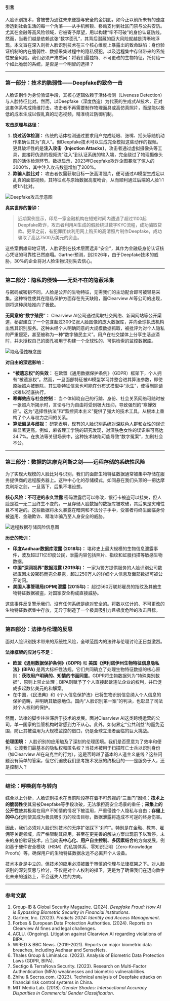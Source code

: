 ### 

#### **引言**
人脸识别技术，曾被誉为通往未来便捷与安全的金钥匙，如今正以前所未有的速度渗透到社会生活的每一个角落——从手机解锁、移动支付到社区门禁与公共安防。尤其在金融等高风险领域，它被寄予厚望，用以构建“牢不可破”的身份认证防线。然而，当我们越是依赖这张“数字面孔”，其背后潜藏的巨大风险就越是清晰地浮现。本文旨在深入剖析人脸识别技术在三个核心维度上暴露出的致命缺陷：身份验证机制的内在脆弱性、数据采集过程中的隐私侵犯，以及远程集中存储带来的系统性安全风险。我们必须严肃质问：将我们最独特、不可更改的生物特征，托付给一个如此脆弱的系统，是否是一个明智的选择？

---

### **第一部分：技术的脆弱性——Deepfake的致命一击**

人脸识别作为身份验证手段，其核心逻辑依赖于活体检测（Liveness Detection）与人脸特征比对。然而，以Deepfake（深度伪造）为代表的生成式AI技术，正对这套体系构成降维打击。攻击者不再需要制作物理面具或高仿真照片，而是能以极低的成本生成以假乱真的动态视频，精准绕过防御机制。

**攻击原理与路径：**

1.  **绕过活体检测：** 传统的活体检测通过要求用户完成眨眼、张嘴、摇头等随机动作来确认其为“真人”。但Deepfake技术可以生成完全模拟这些动作的视频。更具破坏性的是**注入攻击（Injection Attacks）**，攻击者通过虚拟摄像头等工具，直接将伪造的视频流“注入”到认证系统的输入端，完全绕过了物理摄像头前的活体检测环节。数据显示，2023年Deepfake欺诈企图暴涨了惊人的3000%，其中注入攻击数量增加了200%。
2.  **欺骗人脸比对：** 攻击者仅需获取目标一张高清照片，便可通过AI模型生成足以乱真的面部视频，其特征点与原始数据高度吻合，从而顺利通过后端的人脸1:1或1:N比对。

![Deepfake攻击示意图](https://r2.flowith.net/files/o/1752809232105-deepfake_financial_facial_recognition_bypass_index_0@1024x1024.png)

**真实世界的警钟：**
> 近期案例显示，印尼一家金融机构在短短时间内遭遇了超过1100起Deepfake欺诈，攻击者利用AI生成的假脸绕过数字KYC流程，成功骗取贷款。更早之前，有犯罪团伙利用网上购买的高清照片制作Deepfake，成功骗取了高达7500万美元的资金。

这些案例雄辩地证明，人脸识别在技术层面远非“安全”，其作为金融级身份认证核心凭证的可靠性已然崩塌。Gartner预测，到2026年，由于Deepfake技术的威胁，30%的企业将对人脸生物识别失去信心。

---

### **第二部分：隐私的侵蚀——无处不在的隐蔽采集**

与密码或密钥不同，人脸是公开的生物特征，无需我们的主动配合即可被轻易采集。这种特性使其在隐私保护方面存在先天缺陷，而Clearview AI等公司的出现，则将这种风险推向了极致。

**无同意的“数字殖民”：**
Clearview AI公司通过爬取社交网络、新闻网站等公开渠道，秘密建立了一个包含超过300亿张人脸图像的庞大数据库，并向全球执法机构出售其识别服务。这种未经个人明确同意的大规模数据抓取，被批评为对个人隐私的严重侵犯，甚至被称为一种“数字殖民主义”。用户在社交媒体上分享生活点滴时，并未授权自己的面孔被用于构建一个全球性的、可供检索的监控数据库。

![隐私侵蚀概念图](https://r2.flowith.net/files/o/1752809255479-digital_eye_of_surveillance_index_1@1024x1024.png)

**对自由的深远影响：**

*   **“被遗忘权”的失效：** 在欧盟《通用数据保护条例》（GDPR）框架下，个人拥有“被遗忘权”。然而，一旦面部特征被AI模型学习并整合进其算法参数，即使原始照片被删除，其生物特征信息也可能在分布式模型中“永生”，使得删除请求难以彻底执行。
*   **寒蝉效应与社会控制：** 当个体知晓自己的行踪、身份、社会关系网络可随时被一张照片所揭示时，言论与行为自由将受到极大压抑，导致强烈的“寒蝉效应”。这为“选择性执法”和“监控资本主义”提供了强大的技术工具，从根本上重构了个人与权力之间的关系。
*   **算法偏见与歧视：** 研究表明，现有的人脸识别系统对深肤色人群和女性的误识率显著更高。例如，麻省理工学院的研究发现，对深肤色女性的误识率可高达34.7%。在执法等关键场景中，这种技术缺陷可能导致“数字冤案”，加剧社会不公。

---

### **第三部分：数据的达摩克利斯之剑——远程存储的系统性风险**

为了实现大规模的人脸比对与识别，我们的面部生物特征数据通常被集中存储在服务提供商的远程服务器上。这种中心化的存储模式，如同悬在我们头顶的一把达摩克利斯之剑，一旦落下，后果不堪设想。

**核心风险：不可逆的永久泄露**
密码泄露后可以修改，银行卡被盗可以挂失，但人脸是独一无二且终生不变的。一旦存储人脸数据的数据库被攻破，其后果是灾难性且不可逆的。这些数据将永久暴露在暗网和不法分子手中，受害者将终生面临身份被盗用、金融欺诈、精准诈骗乃至人身安全的威胁。

![远程数据存储风险信息图](https://r2.flowith.net/files/o/1752809229340-risks_of_centralized_biometric_data_storage_index_2@1024x1024.png)

**历史的教训：**
- **印度Aadhaar数据库泄露 (2018年)：** 堪称史上最大规模的生物信息泄露事件，波及超过11亿印度公民，泄露内容包括照片、指纹和虹膜扫描等敏感生物数据。
- **中国“深网视界”数据泄露 (2019年)：** 一家为警方提供服务的人脸识别公司数据库因未设密码而完全暴露，超过250万人的详细个人信息及面部数据可被公开访问。
- **美国人事管理局(OPM)泄露 (2015年)：** 超过560万联邦雇员的指纹及其他生物特征数据被盗，对国家安全构成直接威胁。

这些事件反复警示我们，没有任何系统是绝对安全的。将数以亿计的、不可更改的生物特征数据集中存放，无异于制造了一个极具吸引力且极度危险的攻击目标。

---

### **第四部分：法律与伦理的反思**

面对人脸识别技术带来的系统性风险，全球范围内的法律与伦理讨论正日益激烈。

**法律框架的应对与不足：**
*   **欧盟《通用数据保护条例》(GDPR)** 和 **美国《伊利诺伊州生物特征信息隐私法》(BIPA)** 是两大标杆性法规。它们共同确立了处理生物特征数据的核心原则：**获取用户明确的、知情的书面同意**。GDPR将生物数据列为“特殊类别数据”，原则上禁止处理；BIPA则赋予了个人直接起诉违法企业的权利，并已促成多起数亿美元的和解案。
*   在中国，《民法典》和《个人信息保护法》已将生物识别信息纳入个人信息的保护范畴，并明确其敏感地位。国内“人脸识别第一案”的判决，也彰显了司法对个人权利的保护。

然而，法律的脚步往往滞后于技术的发展。面对Clearview AI这类跨境运营的公司，单一国家的监管机构时常感到力不从心。此外，如何界定“公共利益”的豁免范围，防止其被滥用为大规模监控的借口，仍是全球立法者面临的巨大挑战。

**伦理困境：**
人脸识别的应用触及了深刻的伦理困境。我们是否愿意为了效率和便利，让渡我们最基本的隐私权和匿名权？当技术被用于扫描阵亡士兵以识别身份（如Clearview AI在乌克兰的行为），这是否跨越了基本的人道主义底线？这些问题没有简单的答案，但它们迫使我们思考技术发展的终极目的——是服务于人，还是控制人？

---

### **结论：呼唤刹车与转向**

综合以上分析，人脸识别技术在当前阶段存在着不可忽视的“三重门”困境：**技术上的脆弱性**使其易被Deepfake等手段攻破，无法承担高安全场景的重任；**采集上的公开性**使其极易在用户不知情的情况下被滥用，严重侵蚀个人隐私与自由；**存储上的中心化**则使其成为极具吸引力的攻击目标，数据泄露将造成不可逆的终身伤害。

因此，我们必须对人脸识别技术的无序扩张踩下“刹车”。特别是在金融、教育、雇佣等关键领域，应严格限制其应用，甚至在更完善的解决方案出现前予以暂停。未来的身份验证技术，应当向**去中心化、用户自主控制、多因素结合**的方向发展，例如基于硬件安全模块（HSM）的私钥体系、零知识证明（Zero-Knowledge Proofs）等，确保用户的生物特征数据永远不必离开个人设备。

技术本身是中立的，但技术的应用必须被置于审慎的伦理与法律框架之下。对人脸识别的深刻反思与检讨，不仅是对个人权利的捍卫，更是为了确保我们在迈向数字化未来的道路上，不会迷失人性的方向。

---

### **参考文献**

1.  Group-IB & Global Security Magazine. (2024). *Deepfake Fraud: How AI is Bypassing Biometric Security in Financial Institutions*.
2.  Gartner, Inc. (2023). *Predicts 2024: Identity and Access Management*.
3.  Forbes & European Data Protection Authorities. (2024). Reports on Clearview AI fines and legal challenges.
4.  ACLU. (Ongoing). Litigation against Clearview AI regarding violations of BIPA.
5.  WIRED & BBC News. (2019-2021). Reports on major biometric data breaches, including Aadhaar and SenseNets.
6.  Thales Group & Liminal.co. (2023). Analysis of Biometric Data Protection Laws (GDPR, BIPA).
7.  Sectigo & TerraNova Security. (2023). Research on Multi-Factor Authentication (MFA) weaknesses and biometric vulnerabilities.
8.  Zhihu & Secrss.com. (2023). Technical analysis of Deepfake attacks on financial risk control systems in China.
9.  MIT Media Lab. (2018). *Gender Shades: Intersectional Accuracy Disparities in Commercial Gender Classification*.